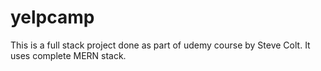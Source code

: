 # yelpcamp
This is a full stack project done as part of udemy course by Steve Colt.
It uses complete MERN stack.
